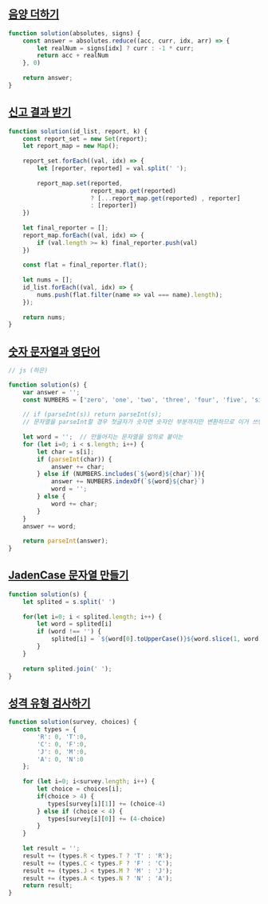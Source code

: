 ## [음양 더하기](https://school.programmers.co.kr/learn/courses/30/lessons/76501)

```js
function solution(absolutes, signs) {
    const answer = absolutes.reduce((acc, curr, idx, arr) => {
        let realNum = signs[idx] ? curr : -1 * curr;
        return acc + realNum
    }, 0)
    
    return answer;
}
```

## [신고 결과 받기](https://school.programmers.co.kr/learn/courses/30/lessons/92334)

```js
function solution(id_list, report, k) {
    const report_set = new Set(report);
    let report_map = new Map();
    
    report_set.forEach((val, idx) => {
        let [reporter, reported] = val.split(' ');
        
        report_map.set(reported, 
                       report_map.get(reported) 
                       ? [...report_map.get(reported) , reporter]
                       : [reporter])
    })
    
    let final_reporter = [];
    report_map.forEach((val, idx) => {
        if (val.length >= k) final_reporter.push(val)
    })
    
    const flat = final_reporter.flat();
    
    let nums = [];
    id_list.forEach((val, idx) => {
        nums.push(flat.filter(name => val === name).length);    
    });
    
    return nums;
}
```

## [숫자 문자열과 영단어](https://school.programmers.co.kr/learn/courses/30/lessons/81301)

```js
// js (하은)

function solution(s) {
    var answer = '';
    const NUMBERS = ['zero', 'one', 'two', 'three', 'four', 'five', 'six', 'seven', 'eight', 'nine'];
    
    // if (parseInt(s)) return parseInt(s);
    // 문자열을 parseInt할 경우 첫글자가 숫자면 숫자인 부분까지만 변환하므로 이거 쓰면 안됨.
    
    let word = '';  // 만들어지는 문자열을 임의로 붙이는 
    for (let i=0; i < s.length; i++) {
        let char = s[i];
        if (parseInt(char)) {
            answer += char;
        } else if (NUMBERS.includes(`${word}${char}`)){
            answer += NUMBERS.indexOf(`${word}${char}`)
            word = '';
        } else {
            word += char;
        }
    }
    answer += word;
    
    return parseInt(answer);
}
```

## [JadenCase 문자열 만들기](https://school.programmers.co.kr/learn/courses/30/lessons/12951)

```js
function solution(s) {
    let splited = s.split(' ')
    
    for(let i=0; i < splited.length; i++) {
        let word = splited[i]
        if (word !== '') {
            splited[i] = `${word[0].toUpperCase()}${word.slice(1, word.length).toLowerCase()}`;
        }
    }
    
    return splited.join(' ');
}
```

## [성격 유형 검사하기](https://school.programmers.co.kr/learn/courses/30/lessons/118666)

```js
function solution(survey, choices) {
    const types = {
        'R': 0, 'T':0,
        'C': 0, 'F':0,
        'J': 0, 'M':0,
        'A': 0, 'N':0
    };
    
    for (let i=0; i<survey.length; i++) {
        let choice = choices[i];
        if(choice > 4) {
           types[survey[i][1]] += (choice-4)    
        } else if (choice < 4) {
           types[survey[i][0]] += (4-choice)
        }
    }
    
    let result = '';
    result += (types.R < types.T ? 'T' : 'R');
    result += (types.C < types.F ? 'F' : 'C');
    result += (types.J < types.M ? 'M' : 'J');
    result += (types.A < types.N ? 'N' : 'A');
    return result;
}
```
